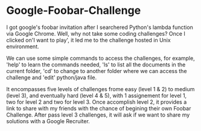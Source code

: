 # Google-Foobar-Challenge
I got google's foobar invitation after I searchered Python's lambda function via Google Chrome. Well, why not take some coding challenges? 
Once I clicked on'I want to play', it led me to the challenge hosted in Unix environment. 

We can use some simple commands to access the challenges, for example, 'help' to learn the commands needed, 'ls' to list all the documents in the current folder, 'cd' to change to another folder where we can access the challenge and 'edit' python/java file.

It encompasses five levels of challenges frome easy (level 1 & 2) to medium (level 3), and eventually hard (level 4 & 5), with 1 assignement for level 1, two for level 2 and two for level 3.
Once accomplish level 2, it provides a link to share with my friends with the chance of begining their own Foobar Challenge. 
After pass level 3 challenges, it will ask if we want to share my solutions with a Google Recruiter.
